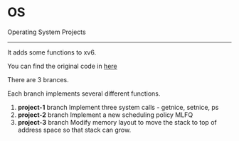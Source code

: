 # OS
Operating System Projects

* * *
It adds some functions to xv6. <br>

You can find the original code in [here](https://github.com/jinsoox/xv6-skku) <br>

There are 3 brances. <br>

Each branch implements several different functions. <br>

1. **project-1** branch
Implement three system calls - getnice, setnice, ps
2. **project-2** branch
Implement a new scheduling policy MLFQ
3. **project-3** branch
Modify memory layout to move the stack to top of address space so that stack can grow.
